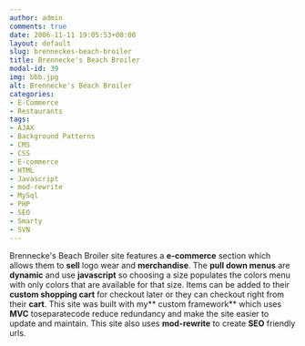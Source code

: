 ```yaml
---
author: admin
comments: true
date: 2006-11-11 19:05:53+00:00
layout: default
slug: brenneckes-beach-broiler
title: Brennecke's Beach Broiler
modal-id: 39
img: bbb.jpg
alt: Brennecke's Beach Broiler
categories:
- E-Commerce
- Restaurants
tags:
- AJAX
- Background Patterns
- CMS
- CSS
- E-commerce
- HTML
- Javascript
- mod-rewrite
- MySql
- PHP
- SEO
- Smarty
- SVN
---
```

Brennecke's Beach Broiler site features a **e-commerce** section which allows them to **sell** logo wear and **merchandise**. The **pull down menus** are **dynamic** and use **javascript** so choosing a size populates the colors menu with only colors that are available for that size. Items can be added to their **custom shopping cart** for checkout later or they can checkout right from their **cart**. This site was built with my** custom framework** which uses **MVC** toseparatecode reduce redundancy and make the site easier to update and maintain. This site also uses **mod-rewrite** to create **SEO** friendly urls.
